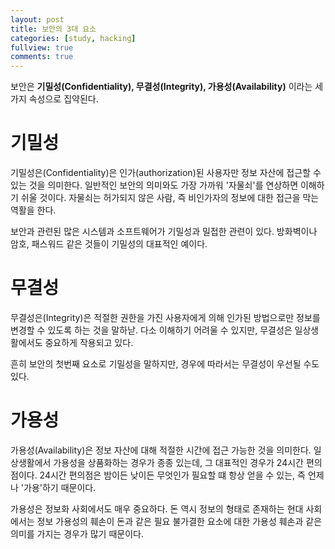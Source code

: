 ```yaml
---
layout: post
title: 보안의 3대 요소
categories: [study, hacking]
fullview: true
comments: true
---
```


보안은 **기밀성(Confidentiality), 무결성(Integrity), 가용성(Availability)** 이라는 세 가지 속성으로 집약된다.

# 기밀성
기밀성은(Confidentiality)은 인가(authorization)된 사용자만 정보 자산에 접근할 수 있는 것을 의미한다.
일반적인 보안의 의미와도 가장 가까워 '자물쇠'를 연상하면 이해하기 쉬울 것이다.
자물쇠는 허가되지 않은 사람, 즉 비인가자의 정보에 대한 접근을 막는 역활을 한다.

보안과 관련된 많은 시스템과 소프트웨어가 기밀성과 밀접한 관련이 있다. 방화벽이나 암호, 패스워드 같은 것들이 기밀성의 대표적인 예이다.

# 무결성
무결성은(Integrity)은 적절한 권한을 가진 사용자에게 의해 인가된 방법으로만 정보를 변경할 수 있도록 하는 것을 말하낟. 다소 이해하기 어려울 수 있지만, 무결성은 일상생활에서도 중요하게 작용되고 있다.

흔히 보안의 첫번째 요소로 기밀성을 말하지만, 경우에 따라서는 무결성이 우선될 수도 있다.

# 가용성
가용성(Availability)은 정보 자산에 대해 적절한 시간에 접근 가능한 것을 의미한다. 일상생활에서 가용성을 상품화하는 경우가 종종 있는데, 그 대표적인 경우가 24시간 편의점이다. 24시간 편의점은 밤이든 낮이든 무엇인가 필요할 떄 항상 얻을 수 있는, 즉 언제나 '가용'하기 때문이다.

가용성은 정보화 사회에서도 매우 중요하다. 돈 역시 정보의 형태로 존재하는 현대 사회에서는 정보 가용성의 훼손이 돈과 같은 필요 불가결한 요소에 대한 가용성 훼손과 같은 의미를 가지는 경우가 많기 때문이다.
